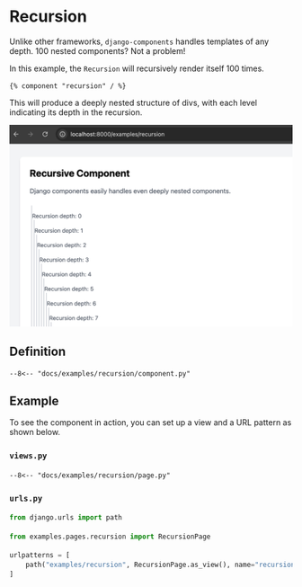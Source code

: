 # Recursion

Unlike other frameworks, `django-components` handles templates of any depth. 100 nested components? Not a problem!

In this example, the `Recursion` will recursively render itself 100 times.

```django
{% component "recursion" / %}
```

This will produce a deeply nested structure of divs, with each level indicating its depth in the recursion.

![Recursion](./images/recursion.png)

## Definition

```djc_py
--8<-- "docs/examples/recursion/component.py"
```

## Example

To see the component in action, you can set up a view and a URL pattern as shown below.

### `views.py`

```djc_py
--8<-- "docs/examples/recursion/page.py"
```

### `urls.py`

```python
from django.urls import path

from examples.pages.recursion import RecursionPage

urlpatterns = [
    path("examples/recursion", RecursionPage.as_view(), name="recursion"),
]
```
